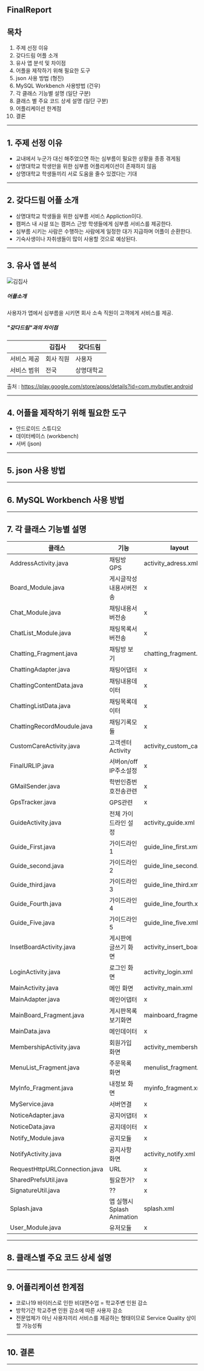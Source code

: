 ## FinalReport

## 목차

 1. 주제 선정 이유
 2. 갖다드림 어플 소개
 3. 유사 앱 분석 및 차이점
 4. 어플을 제작하기 위해 필요한 도구
 5. json 사용 방법 (형진)
 6. MySQL Workbench 사용방법 (건우)
 7. 각 클래스 기능별 설명 (일단 구분)
 8. 클래스 별 주요 코드 상세 설명 (일단 구분)
 9. 어플리케이션 한계점
 10. 결론

___

## 1. 주제 선정 이유

- 교내에서 누군가 대신 해주었으면 하는 심부름이 필요한 상황을 종종 겪게됨
- 상명대학교 학생만을 위한 심부름 어플리케이션이 존재하지 않음
- 상명대학교 학생들끼리 서로 도움을 줄수 있겠다는 기대

___

## 2. 갖다드림 어플 소개

 -  상명대학교 학생들을 위한 심부름 서비스 Appliction이다.
 -  캠퍼스 내 시설 또는 캠퍼스 근방 학생들에게 심부름 서비스를 제공한다.
 -  심부름 시키는 사람은 수행하는 사람에게 일정한 대가 지급하며 어플이 순환한다.
 -  기숙사생이나 자취생들이 많이 사용할 것으로 예상된다.

___

## 3. 유사 앱 분석

![김집사](https://user-images.githubusercontent.com/79950095/120915782-abaabf00-c6e0-11eb-9247-d39d6b39a116.JPG)


##### 어플소개

사용자가 앱에서 심부름을 시키면 회사 소속 직원이 고객에게 서비스를 제공.

##### "갖다드림"과의 차이점

||김집사|갖다드림|
|------|---|---|
|서비스 제공|회사 직원|사용자|
|서비스 범위|전국|상명대학교|

출처 : https://play.google.com/store/apps/details?id=com.mybutler.android

___

## 4. 어플을 제작하기 위해 필요한 도구

 -  안드로이드 스튜디오
 -  데이터베이스 (workbench)
 -  서버 (json)

___

## 5. json 사용 방법

___

## 6. MySQL Workbench 사용 방법

___

## 7. 각 클래스 기능별 설명

|클래스|기능|layout|
|------|---|---|
|AddressActivity.java|채팅방 GPS|activity_adress.xml|
|Board_Module.java|게시글작성내용서버전송|x|
|Chat_Module.java|채팅내용서버전송|x|
|ChatList_Module.java|채팅목록서버전송|x|
|Chatting_Fragment.java|채팅방 보기|chatting_fragment.xml|
|ChattingAdapter.java|채팅어댑터|x|
|ChattingContentData.java|채팅내용데이터|x|
|ChattingListData.java|채팅목록데이터|x|
|ChattingRecordMoudule.java|채팅기록모듈|x|
|CustomCareActivity.java|고객센터 Activity|activity_custom_care.xml|
|FinalURLIP.java|서버on/off IP주소설정|x|
|GMailSender.java|학번인증번호전송관련|x|
|GpsTracker.java|GPS관련|x|
|GuideActivity.java|전체 가이드라인 설정|activity_guide.xml|
|Guide_First.java|가이드라인1|guide_line_first.xml|
|Guide_second.java|가이드라인2|guide_line_second.xml|
|Guide_third.java|가이드라인3|guide_line_third.xml|
|Guide_Fourth.java|가이드라인4|guide_line_fourth.xml|
|Guide_Five.java|가이드라인5|guide_line_five.xml|
|InsetBoardActivity.java|게시판에 글쓰기 화면|activity_insert_board.xml|
|LoginActivity.java|로그인 화면|activity_login.xml|
|MainActivity.java|메인 화면|activity_main.xml|
|MainAdapter.java|메인어댑터|x|
|MainBoard_Fragment.java|게시판목록보기화면|mainboard_fragment.xml|
|MainData.java|메인데이터|x|
|MembershipActivity.java|회원가입 화면|activity_membership.xml|
|MenuList_Fragment.java|주문목록 화면|menulist_fragment.xml|
|MyInfo_Fragment.java|내정보 화면|myinfo_fragment.xml|
|MyService.java|서버연결|x|
|NoticeAdapter.java|공지어댑터|x|
|NoticeData.java|공지데이터|x|
|Notify_Module.java|공지모듈|x|
|NotifyActivity.java|공지사항 화면|activity_notify.xml|
|RequestHttpURLConnection.java|URL|x|
|SharedPrefsUtil.java|필요한거?|x|
|SignatureUtil.java|??|x|
|Splash.java|앱 실행시 Splash Animation|splash.xml|
|User_Module.java|유저모듈|x|

___

## 8. 클래스별 주요 코드 상세 설명

___

## 9. 어플리케이션 한계점

- 코로나19 바이러스로 인한 비대면수업 = 학교주변 인원 감소
- 방학기간 학교주변 인원 감소에 따른 사용자 감소
- 전문업체가 아닌 사용자끼리 서비스를 제공하는 형태이므로 Service Quality 상이할 가능성有

___

## 10. 결론

___

